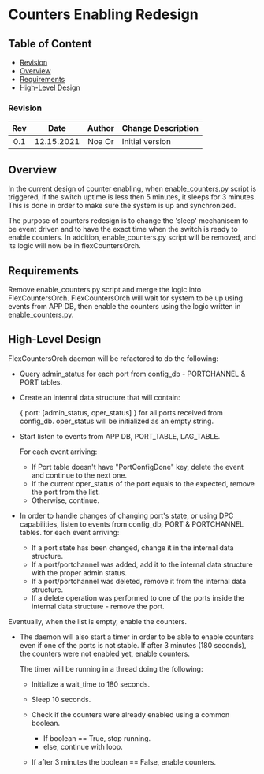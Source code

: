 # Counters Enabling Redesign

## Table of Content

* [Revision](#revision)
* [Overview](#overview)
* [Requirements](#requirements)
* [High-Level Design](#high-level-design)


### Revision

| Rev |     Date    |       Author       | Change Description                |
|:---:|:-----------:|:------------------:|-----------------------------------|
| 0.1 |  12.15.2021 | Noa Or             | Initial version                   |


## Overview

In the current design of counter enabling, when enable_counters.py script is triggered, if the switch uptime is less then 5 minutes, it sleeps for 3 minutes. This is done in order to make sure the system is up and synchronized.

The purpose of counters redesign is to change the 'sleep' mechanisem to be event driven and to have the exact time when the switch is ready to enable counters.
In addition, enable_counters.py script will be removed, and its logic will now be in flexCountersOrch.

## Requirements

Remove enable_counters.py script and merge the logic into FlexCountersOrch.
FlexCountersOrch will wait for system to be up using events from APP DB, then enable the counters using the logic written in enable_counters.py.

## High-Level Design

FlexCountersOrch daemon will be refactored to do the following:

- Query admin_status for each port from config_db - PORTCHANNEL & PORT tables.

- Create an intenral data structure that will contain:

    { port: [admin_status, oper_status] }
    for all ports received from config_db. oper_status will be initialized as an empty string.

- Start listen to events from APP DB, PORT_TABLE, LAG_TABLE.

    For each event arriving:
    - If Port table doesn't have "PortConfigDone" key, delete the event and continue to the next one.
    - If the current oper_status of the port equals to the expected, remove the port from the list.
    - Otherwise, continue.

- In order to handle changes of changing port's state, or using DPC capabilities,
    listen to events from config_db, PORT & PORTCHANNEL tables.
    for each event arriving:

    - If a port state has been changed, change it in the internal data structure.
    - If a port/portchannel was added, add it to the internal data structure with the proper admin status.
    - If a port/portchannel was deleted, remove it from the internal data structure.
    - If a delete operation was performed to one of the ports inside the internal data structure - remove the port.

Eventually, when the list is empty, enable the counters.

- The daemon will also start a timer in order to be able to enable counters even if one of the ports is not stable.
If after 3 minutes (180 seconds), the counters were not enabled yet, enable counters.

    The timer will be running in a thread doing the following:

    - Initialize a wait_time to 180 seconds.
    - Sleep 10 seconds.
    - Check if the counters were already enabled using a common boolean.
        - If boolean == True, stop running.
        - else, continue with loop.

    - If after 3 minutes the boolean == False, enable counters.
